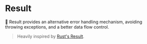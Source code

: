 # Result

🎁 Result provides an alternative error handling mechanism, avoiding throwing exceptions, and a better data flow control.

> Heavily inspired by [Rust's Result](https://doc.rust-lang.org/std/result/).
